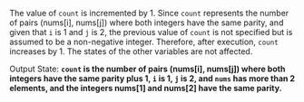 The value of `count` is incremented by 1. Since `count` represents the number of pairs (nums[i], nums[j]) where both integers have the same parity, and given that `i` is 1 and `j` is 2, the previous value of `count` is not specified but is assumed to be a non-negative integer. Therefore, after execution, `count` increases by 1. The states of the other variables are not affected. 

Output State: **`count` is the number of pairs (nums[i], nums[j]) where both integers have the same parity plus 1, `i` is 1, `j` is 2, and `nums` has more than 2 elements, and the integers nums[1] and nums[2] have the same parity.**